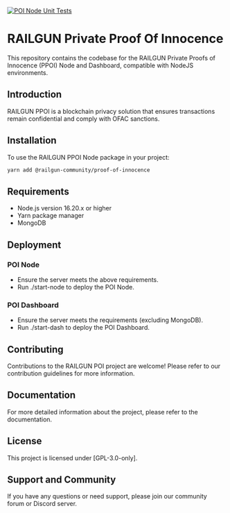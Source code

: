 [![POI Node Unit Tests](https://github.com/Railgun-Community/private-proof-of-innocence/actions/workflows/poi-node-unit-tests.yml/badge.svg?branch=main)](https://github.com/Railgun-Community/private-proof-of-innocence/actions)

# RAILGUN Private Proof Of Innocence

This repository contains the codebase for the RAILGUN Private Proofs of Innocence (PPOI) Node and Dashboard, compatible with NodeJS environments.

## Introduction

RAILGUN PPOI is a blockchain privacy solution that ensures transactions remain confidential and comply with OFAC sanctions.

## Installation

To use the RAILGUN PPOI Node package in your project:

```bash
yarn add @railgun-community/proof-of-innocence
```

## Requirements

- Node.js version 16.20.x or higher
- Yarn package manager
- MongoDB

## Deployment

### POI Node

- Ensure the server meets the above requirements.
- Run ./start-node to deploy the POI Node.

### POI Dashboard

- Ensure the server meets the requirements (excluding MongoDB).
- Run ./start-dash to deploy the POI Dashboard.

## Contributing

Contributions to the RAILGUN POI project are welcome! Please refer to our contribution guidelines for more information.

## Documentation

For more detailed information about the project, please refer to the documentation.

## License

This project is licensed under [GPL-3.0-only].

## Support and Community

If you have any questions or need support, please join our community forum or Discord server.
